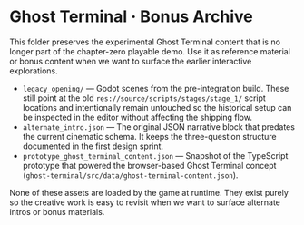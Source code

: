 # Ghost Terminal · Bonus Archive

This folder preserves the experimental Ghost Terminal content that is no longer part of the
chapter-zero playable demo. Use it as reference material or bonus content when we want to surface
the earlier interactive explorations.

- `legacy_opening/` — Godot scenes from the pre-integration build. These still point at the old
  `res://source/scripts/stages/stage_1/` script locations and intentionally remain untouched so the
  historical setup can be inspected in the editor without affecting the shipping flow.
- `alternate_intro.json` — The original JSON narrative block that predates the current cinematic
  schema. It keeps the three-question structure documented in the first design sprint.
- `prototype_ghost_terminal_content.json` — Snapshot of the TypeScript prototype that powered the
  browser-based Ghost Terminal concept (`ghost-terminal/src/data/ghost-terminal-content.json`).

None of these assets are loaded by the game at runtime. They exist purely so the creative work is
easy to revisit when we want to surface alternate intros or bonus materials.

